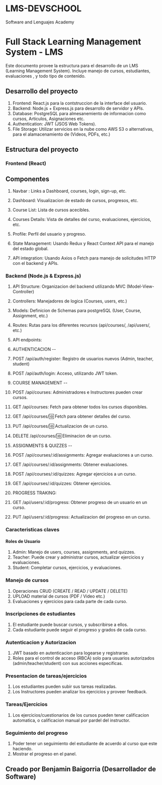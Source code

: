 # LMS-DEVSCHOOL
Software and Lenguajes Academy
# Full Stack Learning Management System - LMS
Este documento provee la estructura para el desarrollo de un LMS (Learning Management System).
Incluye manejo de cursos, estudiantes, evaluaciones , y todo tipo de contenido.

## Desarrollo del proyecto
1. Frontend: React.js para la contstruccion de la interface del usuario.
2. Backend: Node.js + Express.js para desarrollo de servidor y APIs.
3. Database: PostgreSQL para almesanemiento de informacion como cursos, Articulos, Asignaciones etc.
4. Authentication: JWT (JSOS Web Tokens).
5. File Storage: Utilizar servicios en la nube como AWS S3 o alternativas, para el alamacenamiento de (Videos, PDFs, etc.)

## Estructura del proyecto

### Frontend (React)
## Componentes
1. Navbar : Links a Dashboard, courses, login, sign-up, etc.
2. Dashboard: Visualizacion de estado de cursos, progresos, etc.
3. Course List: Lista de cursos acecibles.
4. Courses Details: Vista de detalles del curso, evaluaciones, ejercicios, etc.
5. Profile: Perfil del usuario y progreso.

6. State Management: Usando Redux y React Context API para el manejo del estado global.
7. API integration: Usando Axios o Fetch para manejo de solicitudes HTTP con el backend y APIs.

### Backend (Node.js & Express.js)

1. API Structure: Organizacion del backend utilizando MVC (Model-View-Controller)
2. Controllers: Manejadores de logica (Courses, users, etc.)
3. Models: Definicion de Schemas para postgreSQL (User, Course, Assignment, etc.)
4. Routes: Rutas para los diferentes recursos (api/courses/, /api/users/, etc.)

5. API endpoints:
6. AUTHENTICACION --
7. POST /api/auth/register: Registro de usuarios nuevos (Admin, teacher, student)
8. POST /api/auth/login: Acceso, utilizando JWT token.
9. COURSE MANAGEMENT --
10. POST /api/courses: Administradores e Instructores pueden crear cursos.
11. GET /api/courses: Fetch para obtener todos los cursos disponibles.
12. GET /api/courses/:id: Fetch para obtener detalles del curso.
13. PUT /api/courses/:id: Actualizacion de un curso.
14. DELETE /api/courses/:id: Eliminacion de un curso.
15. ASSIGNMENTS & QUIZZES --
16. POST /api/courses/:id/assignments: Agregar evaluaciones a un curso.
17. GET /api/courses/:id/assignments: Obtener evaluaciones.
18. POST /api/courses/:id/quizzes: Agregar ejercicios a un curso.
19. GET /api/courses/:id/quizzes: Obtener ejercicios.
20. PROGRESS TRAKING:
21. GET /api/users/:id/progress: Obtener progreso de un usuario en un curso.
22. PUT /api/users/:id/progress: Actualizacion del progreso en un curso.

### Caracteristicas claves
#### Roles de Usuario
1. Admin: Manejo de users, courses, assignments, and quizzes.
2. Teacher: Puede crear y administrar cursos, actualizar ejercicios y evaluaciones.
3. Student: Completar cursos, ejercicios, y evaluaciones.

### Manejo de cursos
1. Operaciones CRUD (CREATE / READ / UPDATE / DELETE)
2. UPLOAD material de cursos (PDF / Video etc.)
3. Evaluaciones y ejercicios para cada parte de cada curso.

### Inscripciones de estudiantes
1. El estudiante puede buscar cursos, y subscribirse a ellos.
2. Cada estudiante puede seguir el progreso y grados de cada curso.

### Autenticacion y Autorizacion
1. JWT basado en autenticacion para logearse y registrarse.
2. Roles para el control de acceso (RBCA) solo para usuarios autorizados (admin/teacher/student) con sus acciones especificas.

### Presentacion de tareas/ejercicios
1. Los estudiantes pueden subir sus tareas realizadas.
2. Los Instructores pueden analizar los ejercicios y proveer feedback.

### Tareas/Ejercicios
1. Los ejercicios/cuestionarios de los cursos pueden tener calificacion automatica, o calificacion manual por pardel del instructor.

### Seguimiento del progreso
1. Poder tener un seguimiento del estudiante de acuerdo al curso que este haciendo.
2. Mostrar el progreso en el panel.








## Creado por Benjamin Baigorria (Desarrollador de Software)